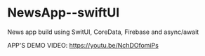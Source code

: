 # NewsApp--swiftUI
News app build using SwitUI, CoreData, Firebase and async/await

APP'S DEMO VIDEO: https://youtu.be/NchDOfomiPs
